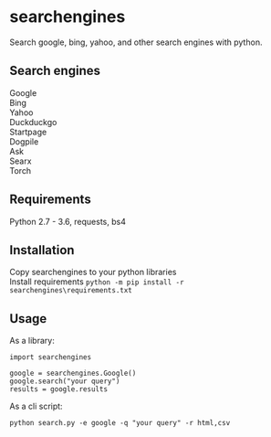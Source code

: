 # searchengines
Search google, bing, yahoo, and other search engines with python.  

## Search engines  
Google  
Bing  
Yahoo  
Duckduckgo  
Startpage  
Dogpile  
Ask  
Searx  
Torch  

## Requirements  
Python 2.7 - 3.6, requests, bs4  

## Installation  
Copy searchengines to your python libraries  
Install requirements `python -m pip install -r searchengines\requirements.txt`  

## Usage  
As a library:  

```
import searchengines

google = searchengines.Google()
google.search("your query")
results = google.results
```

As a cli script:  

```  
python search.py -e google -q "your query" -r html,csv
```
